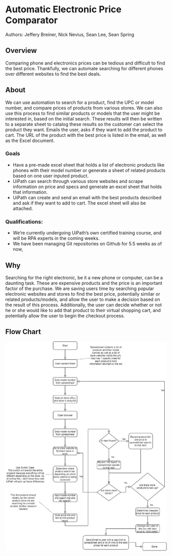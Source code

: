 # Automatic Electronic Price Comparator

Authors: Jeffery Breiner, Nick Nevius, Sean Lee, Sean Spring

##  Overview
Comparing phone and electronics prices can be tedious and difficult to find the best price. Thankfully, we can automate searching for different phones over different websites to find the best deals.

## About
We can use automation to search for a product, find the UPC or model number, and compare prices of products from various stores. We can also use this process to find similar products or models that the user might be interested in, based on the initial search. These results will then be written to a separate sheet to catalog these results so the customer can select the product they want. Emails the user, asks if they want to add the product to cart. The URL of the product with the best price is listed in the email, as well as the Excel document.

### Goals
- Have a pre-made excel sheet that holds a list of electronic products like phones with their model number or generate a sheet of related products based on one user inputed product.
- UiPath can search through various store websites and scrape information on price and specs and generate an excel sheet that holds that information.
- UiPath can create and send an email with the best products described and ask if they want to add to cart. The excel sheet will also be attached. 

### Qualifications: 
- We’re currently undergoing UiPath’s own certified training course, and will be RPA experts in the coming weeks.
- We have been managing Git repositories on Github for 5.5 weeks as of now,

## Why
Searching for the right electronic, be it a new phone or computer, can be a daunting task. These are expensive products and the price is an important factor of the purchase. We are saving users time by searching popular electronic websites and stores to find the best price, potentially similar or related products/models, and allow the user to make a decision based on the result of this process. Additionally, the user can decide whether or not he or she would like to add that product to their virtual shopping cart, and potentially allow the user to begin the checkout process. 


## Flow Chart

![Flow Chart Diagram](flowchart.jpg)
